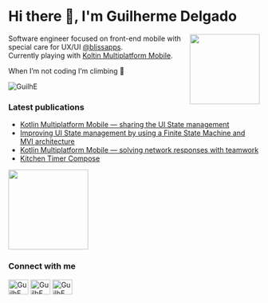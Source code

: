 # Hi there 👋, I'm Guilherme Delgado
<p align="left"> 
  <img align="right" src="https://media.giphy.com/media/f6Q1EjYSrpnxwQsX0b/giphy.gif" width="140"/>
  <p>Software engineer focused on front-end mobile with special care for UX/UI <a href="https://www.blissapplications.com/" target="_blank">@blissapps</a>.
  <br>Currently playing with <a href="https://kotlinlang.org/docs/multiplatform.html#top" target="_blank">Koltin Multiplatform Mobile</a>.
  <p>When I’m not coding I’m climbing 🧗</p>
</p>

<p>
  <img align="center" src="https://github-readme-stats.vercel.app/api?username=guilhe&theme=dracula&show_icons=true&count_private=true&locale=en" alt="GuilhE" />
</p>

### Latest publications
- [Kotlin Multiplatform Mobile — sharing the UI State management](https://guidelgado.medium.com/a67bd9a49882)
- [Improving UI State management by using a Finite State Machine and MVI architecture](https://guidelgado.medium.com/36d84056c616)
- [Kotlin Multiplatform Mobile — solving network responses with teamwork](https://guidelgado.medium.com/c342762d9401) 
- [Kitchen Timer Compose](https://github.com/GuilhE/KitchenTimer)  
<img src="https://github.com/GuilhE/KitchenTimer/blob/main/media/tomato.gif" width="160">

### Connect with me
<p align="left">
<a href="https://twitter.com/grdelgado7" target="blank"><img align="center" src="https://cdn.jsdelivr.net/npm/simple-icons@3.0.1/icons/twitter.svg" alt="GuilhE" height="30" width="40" /></a>
<a href="https://stackoverflow.com/users/1423773" target="blank"><img align="center" src="https://cdn.jsdelivr.net/npm/simple-icons@3.0.1/icons/stackoverflow.svg" alt="GuilhE" height="30" width="40" /></a>
<a href="https://medium.com/@guidelgado" target="blank"><img align="center" src="https://cdn.jsdelivr.net/npm/simple-icons@3.0.1/icons/medium.svg" alt="GuilhE" height="30" width="40" /></a>
</p>
